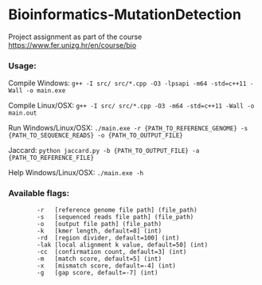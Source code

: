 # Bioinformatics-MutationDetection
 Project assignment as part of the course https://www.fer.unizg.hr/en/course/bio

### Usage:

Compile Windows: `g++ -I src/ src/*.cpp -O3 -lpsapi -m64 -std=c++11 -Wall -o main.exe`

Compile Linux/OSX: `g++ -I src/ src/*.cpp -O3 -m64 -std=c++11 -Wall -o main.out`


Run Windows/Linux/OSX: `./main.exe -r {PATH_TO_REFERENCE_GENOME} -s {PATH_TO_SEQUENCE_READS} -o {PATH_TO_OUTPUT_FILE}`


Jaccard: `python jaccard.py -b {PATH_TO_OUTPUT_FILE} -a {PATH_TO_REFERENCE_FILE}`


Help Windows/Linux/OSX: `./main.exe -h`

### Available flags:
```
        -r   [reference genome file path] (file_path)
        -s   [sequenced reads file path] (file_path)
        -o   [output file path] (file_path)
        -k   [kmer length, default=8] (int)
        -rd  [region divider, default=100] (int)
        -lak [local alignment k value, default=50] (int)
        -cc  [confirmation count, default=3] (int)
        -m   [match score, default=5] (int)
        -x   [mismatch score, default=-4] (int)
        -g   [gap score, default=-7] (int)
```